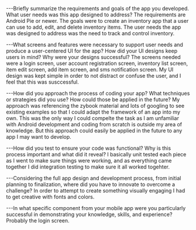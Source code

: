 ---Briefly summarize the requirements and goals of the app you developed. What user needs was this app designed to address?
The requirements are Android Pie or newer. The goals were to create an inventory app that a user can use to add, edit, and delete inventory items. The user needs
the app was designed to address was the need to track and control inventory.

---What screens and features were necessary to support user needs and produce a user-centered UI for the app? How did your UI designs keep users in mind? Why were your designs successful?
The screens needed were a login screen, user account registration screen, inventory list screen, item edit screen, add item screen, and sms notification screen. My UI design was 
kept simple in order to not distract or confuse the user, and I feel that this was susccessful.

---How did you approach the process of coding your app? What techniques or strategies did you use? How could those be applied in the future?
My approach was referencing the zybook material and lots of googling to see existing examples so that I could adapt the framework of an app into my own. This was the only way I could compelte
the task as I am unfamiliar with Android development and coding from scratch is outside my area of knowledge. But this approach could easily be applied in the future to any app I may want to
develop. 

---How did you test to ensure your code was functional? Why is this process important and what did it reveal?
I basically unit tested each piece as I went to make sure things were working, and as everything came together I did integration testing to make sure it all worked togehter.

---Considering the full app design and development process, from initial planning to finalization, where did you have to innovate to overcome a challenge?
In order to attempt to create something visually engaging I had to get creative with fonts and colors.

---In what specific component from your mobile app were you particularly successful in demonstrating your knowledge, skills, and experience?
Probably the login screen.
